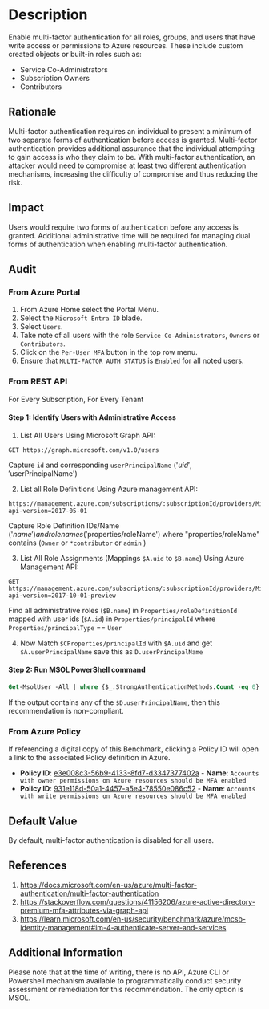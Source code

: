 # Description

Enable multi-factor authentication for all roles, groups, and users that have write access or permissions to Azure resources. These include custom created objects or built-in roles such as:

- Service Co-Administrators
- Subscription Owners
- Contributors

## Rationale

Multi-factor authentication requires an individual to present a minimum of two separate forms of authentication before access is granted. Multi-factor authentication provides additional assurance that the individual attempting to gain access is who they claim to be. With multi-factor authentication, an attacker would need to compromise at least two different authentication mechanisms, increasing the difficulty of compromise and thus reducing the risk.

## Impact

Users would require two forms of authentication before any access is granted. Additional administrative time will be required for managing dual forms of authentication when enabling multi-factor authentication.

## Audit

### From Azure Portal

1. From Azure Home select the Portal Menu.
2. Select the `Microsoft Entra ID` blade.
3. Select `Users`.
4. Take note of all users with the role `Service Co-Administrators`, `Owners` or `Contributors`.
5. Click on the `Per-User MFA` button in the top row menu.
6. Ensure that `MULTI-FACTOR AUTH STATUS` is `Enabled` for all noted users.

### From REST API

For Every Subscription, For Every Tenant

#### Step 1: Identify Users with Administrative Access

1. List All Users Using Microsoft Graph API:

```
GET https://graph.microsoft.com/v1.0/users
```

Capture `id` and corresponding `userPrincipalName` ('$uid', '$userPrincipalName')

2. List all Role Definitions Using Azure management API:

```
https://management.azure.com/subscriptions/:subscriptionId/providers/Microsoft.Authorization/roleDefinitions?api-version=2017-05-01
```

Capture Role Definition IDs/Name ('$name') and role names ('$properties/roleName') where "properties/roleName" contains (`Owner` or `*contributor` or `admin` )

3. List All Role Assignments (Mappings `$A.uid` to `$B.name`) Using Azure Management API:

```
GET https://management.azure.com/subscriptions/:subscriptionId/providers/Microsoft.Authorization/roleassignments?api-version=2017-10-01-preview
```

Find all administrative roles (`$B.name`) in `Properties/roleDefinitionId` mapped with user ids (`$A.id`) in `Properties/principalId` where `Properties/principalType` == `User`

4. Now Match `$CProperties/principalId` with `$A.uid` and get `$A.userPrincipalName` save this as `D.userPrincipalName`

#### Step 2: Run MSOL PowerShell command

```ps
Get-MsolUser -All | where {$_.StrongAuthenticationMethods.Count -eq 0} | Select-Object -Property UserPrincipalName
```

If the output contains any of the `$D.userPrincipalName`, then this recommendation is non-compliant.

### From Azure Policy

If referencing a digital copy of this Benchmark, clicking a Policy ID will open a link to the associated Policy definition in Azure.

- **Policy ID**: [e3e008c3-56b9-4133-8fd7-d3347377402a](https://portal.azure.com/#view/Microsoft_Azure_Policy/PolicyDetailBlade/definitionId/%2Fproviders%2FMicrosoft.Authorization%2FpolicyDefinitions%2Fe3e008c3-56b9-4133-8fd7-d3347377402a) - **Name**: `Accounts with owner permissions on Azure resources should be MFA enabled`
- **Policy ID**: [931e118d-50a1-4457-a5e4-78550e086c52](https://portal.azure.com/#view/Microsoft_Azure_Policy/PolicyDetailBlade/definitionId/%2Fproviders%2FMicrosoft.Authorization%2FpolicyDefinitions%2F931e118d-50a1-4457-a5e4-78550e086c52) - **Name**: `Accounts with write permissions on Azure resources should be MFA enabled`

## Default Value

By default, multi-factor authentication is disabled for all users.

## References

1. <https://docs.microsoft.com/en-us/azure/multi-factor-authentication/multi-factor-authentication>
2. <https://stackoverflow.com/questions/41156206/azure-active-directory-premium-mfa-attributes-via-graph-api>
3. <https://learn.microsoft.com/en-us/security/benchmark/azure/mcsb-identity-management#im-4-authenticate-server-and-services>

## Additional Information

Please note that at the time of writing, there is no API, Azure CLI or Powershell mechanism available to programmatically conduct security assessment or remediation for this recommendation. The only option is MSOL.
